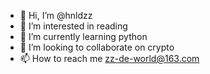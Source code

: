 - 👋 Hi, I’m @hnldzz
- 👀 I’m interested in reading
- 🌱 I’m currently learning python
- 💞️ I’m looking to collaborate on crypto
- 📫 How to reach me zz-de-world@163.com

<!---
hnldzz/hnldzz is a ✨ special ✨ repository because its `README.md` (this file) appears on your GitHub profile.
You can click the Preview link to take a look at your changes.
--->
